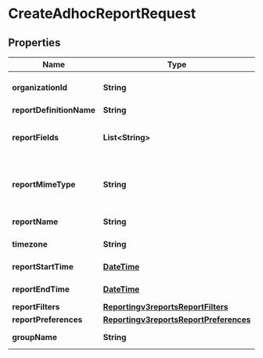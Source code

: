 
# CreateAdhocReportRequest

## Properties
Name | Type | Description | Notes
------------ | ------------- | ------------- | -------------
**organizationId** | **String** | Valid CyberSource Organization Id |  [optional]
**reportDefinitionName** | **String** |  |  [optional]
**reportFields** | **List&lt;String&gt;** | List of fields which needs to get included in a report |  [optional]
**reportMimeType** | **String** | &#39;Format of the report&#39;                  Valid values: - application/xml - text/csv  |  [optional]
**reportName** | **String** | Name of the report |  [optional]
**timezone** | **String** | Timezone of the report |  [optional]
**reportStartTime** | [**DateTime**](DateTime.md) | Start time of the report |  [optional]
**reportEndTime** | [**DateTime**](DateTime.md) | End time of the report |  [optional]
**reportFilters** | [**Reportingv3reportsReportFilters**](Reportingv3reportsReportFilters.md) |  |  [optional]
**reportPreferences** | [**Reportingv3reportsReportPreferences**](Reportingv3reportsReportPreferences.md) |  |  [optional]
**groupName** | **String** | Specifies the group name |  [optional]



